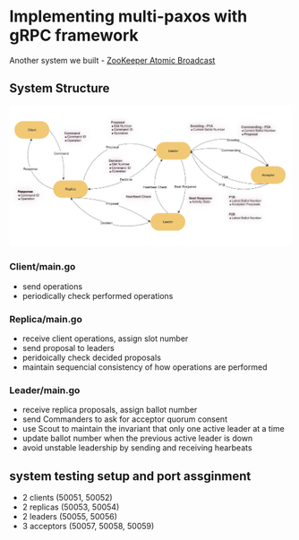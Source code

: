 # Implementing multi-paxos with gRPC framework
Another system we built - [ZooKeeper Atomic Broadcast](https://github.com/Rxu64/gozab)

## System Structure
![structure.png](./structure.png)
### Client/main.go
- send operations
- periodically check performed operations
### Replica/main.go
- receive client operations, assign slot number
- send proposal to leaders
- peridoically check decided proposals
- maintain sequencial consistency of how operations are performed
### Leader/main.go
- receive replica proposals, assign ballot number
- send Commanders to ask for acceptor quorum consent
- use Scout to maintain the invariant that only one active leader at a time
- update ballot number when the previous active leader is down
- avoid unstable leadership by sending and receiving hearbeats

## system testing setup and port assginment
- 2 clients (50051, 50052)
- 2 replicas (50053, 50054)
- 2 leaders (50055, 50056)
- 3 acceptors (50057, 50058, 50059)
